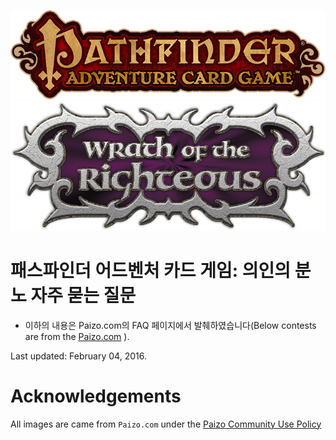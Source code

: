 ![Logo of PACG](../images/pacg.png) ![Logo of WoR](./images/wor.png)

패스파인더 어드벤처 카드 게임: 의인의 분노 자주 묻는 질문
======================================================

* 이하의 내용은 Paizo.com의 FAQ 페이지에서 발췌하였습니다(Below contests are from the [Paizo.com](http://paizo.com/paizo/faq/v5748nruor1gu) ).

Last updated: February 04, 2016.

# Acknowledgements

All images are came from `Paizo.com` under the [Paizo Community Use Policy](http://paizo.com/paizo/about/communityuse)